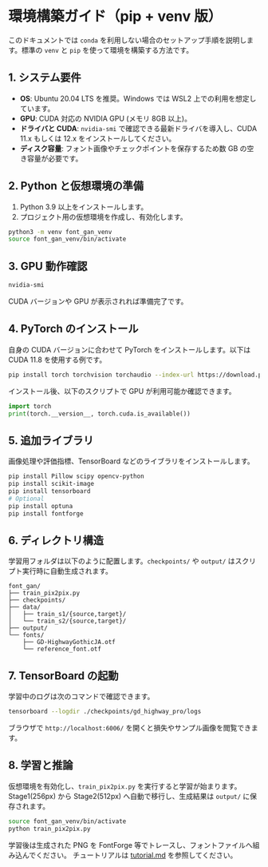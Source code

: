 # 環境構築ガイド（pip + venv 版）

このドキュメントでは `conda` を利用しない場合のセットアップ手順を説明します。標準の `venv` と `pip` を使って環境を構築する方法です。

## 1. システム要件

- **OS**: Ubuntu 20.04 LTS を推奨。Windows では WSL2 上での利用を想定しています。
- **GPU**: CUDA 対応の NVIDIA GPU (メモリ 8GB 以上)。
- **ドライバと CUDA**: `nvidia-smi` で確認できる最新ドライバを導入し、CUDA 11.x もしくは 12.x をインストールしてください。
- **ディスク容量**: フォント画像やチェックポイントを保存するため数 GB の空き容量が必要です。

## 2. Python と仮想環境の準備

1. Python 3.9 以上をインストールします。
2. プロジェクト用の仮想環境を作成し、有効化します。

```bash
python3 -m venv font_gan_venv
source font_gan_venv/bin/activate
```

## 3. GPU 動作確認

```bash
nvidia-smi
```

CUDA バージョンや GPU が表示されれば準備完了です。

## 4. PyTorch のインストール

自身の CUDA バージョンに合わせて PyTorch をインストールします。以下は CUDA 11.8 を使用する例です。

```bash
pip install torch torchvision torchaudio --index-url https://download.pytorch.org/whl/cu118
```

インストール後、以下のスクリプトで GPU が利用可能か確認できます。

```python
import torch
print(torch.__version__, torch.cuda.is_available())
```

## 5. 追加ライブラリ

画像処理や評価指標、TensorBoard などのライブラリをインストールします。

```bash
pip install Pillow scipy opencv-python
pip install scikit-image
pip install tensorboard
# Optional
pip install optuna
pip install fontforge
```

## 6. ディレクトリ構造

学習用フォルダは以下のように配置します。`checkpoints/` や `output/` はスクリプト実行時に自動生成されます。

```
font_gan/
├── train_pix2pix.py
├── checkpoints/
├── data/
│   ├── train_s1/{source,target}/
│   └── train_s2/{source,target}/
├── output/
└── fonts/
    ├── GD-HighwayGothicJA.otf
    └── reference_font.otf
```

## 7. TensorBoard の起動

学習中のログは次のコマンドで確認できます。

```bash
tensorboard --logdir ./checkpoints/gd_highway_pro/logs
```

ブラウザで `http://localhost:6006/` を開くと損失やサンプル画像を閲覧できます。

## 8. 学習と推論

仮想環境を有効化し、`train_pix2pix.py` を実行すると学習が始まります。Stage1(256px) から Stage2(512px) へ自動で移行し、生成結果は `output/` に保存されます。

```bash
source font_gan_venv/bin/activate
python train_pix2pix.py
```

学習後は生成された PNG を FontForge 等でトレースし、フォントファイルへ組み込んでください。
チュートリアルは [tutorial.md](tutorial.md) を参照してください。
